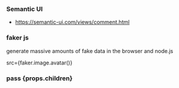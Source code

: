 ### Semantic UI

- https://semantic-ui.com/views/comment.html
<link rel="stylesheet" href="https://cdnjs.cloudflare.com/ajax/libs/semantic-ui/2.4.1/semantic.min.css">

### faker js

generate massive amounts of fake data in the browser and node.js

src={faker.image.avatar()}

### pass {props.children}
